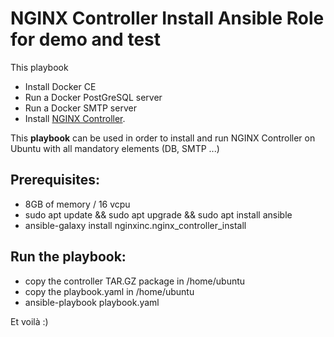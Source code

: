 NGINX Controller Install Ansible Role for demo and test
=======================================================

This playbook

* Install Docker CE
* Run a Docker PostGreSQL server
* Run a Docker SMTP server
* Install [NGINX Controller](https://www.nginx.com/products/nginx-controller/).

This **playbook** can be used in order to install and run NGINX Controller on Ubuntu with all mandatory elements (DB, SMTP ...)

Prerequisites:
--------------

* 8GB of memory / 16 vcpu
* sudo apt update && sudo apt upgrade && sudo apt install ansible
* ansible-galaxy install nginxinc.nginx_controller_install

Run the playbook:
-----------------

* copy the controller TAR.GZ package in /home/ubuntu
* copy the playbook.yaml in /home/ubuntu
* ansible-playbook playbook.yaml


Et voilà :)
